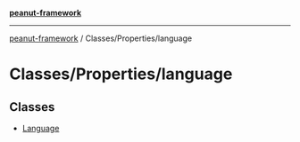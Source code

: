 [**peanut-framework**](../../../README.md)

***

[peanut-framework](../../../modules.md) / Classes/Properties/language

# Classes/Properties/language

## Classes

- [Language](classes/Language.md)
